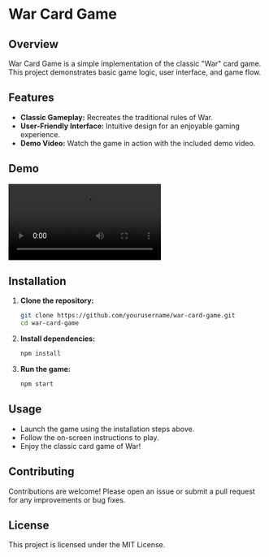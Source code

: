 # War Card Game

## Overview

War Card Game is a simple implementation of the classic "War" card game. This project demonstrates basic game logic, user interface, and game flow.

## Features

- **Classic Gameplay:** Recreates the traditional rules of War.
- **User-Friendly Interface:** Intuitive design for an enjoyable gaming experience.
- **Demo Video:** Watch the game in action with the included demo video.

## Demo

![War Card Game Demo](video.mov)

## Installation

1. **Clone the repository:**

   ```bash
   git clone https://github.com/yourusername/war-card-game.git
   cd war-card-game
   ```

2. **Install dependencies:**

   ```bash
   npm install
   ```

3. **Run the game:**

   ```bash
   npm start
   ```

## Usage

- Launch the game using the installation steps above.
- Follow the on-screen instructions to play.
- Enjoy the classic card game of War!

## Contributing

Contributions are welcome! Please open an issue or submit a pull request for any improvements or bug fixes.

## License

This project is licensed under the MIT License.
